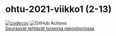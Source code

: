 # ohtu-2021-viikko1 (2-13)

[![codecov](https://codecov.io/gh/tietotuomas/ohtu-2021-viikko1/branch/main/graph/badge.svg?token=CRZF97JHS7)](https://codecov.io/gh/tietotuomas/ohtu-2021-viikko1)
![GitHub Actions](https://github.com/tietotuomas/ohtu-2021-viikko1/workflows/Java%20CI%20with%20Gradle/badge.svg)  
[Seuraavat tehtävät toisessa repositoriossa](https://github.com/tietotuomas/ohtu-2021)
